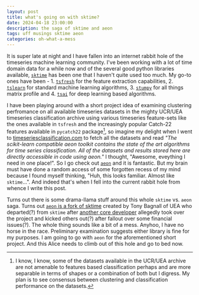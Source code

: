 ```yaml
---
layout: post
title: what's going on with sktime?
date: 2024-04-18 23:00:00
description: the saga of sktime and aeon
tags: uff musings sktime aeon
categories: oh-what-a-mess
---
```


It is super late at night and I have fallen into an internet rabbit hole of the timeseries machine learning community. I've been working with a lot of time domain data for a while now and of the several good python libraries available, [`sktime`](https://www.sktime.net/en/stable/) has been one that I haven't quite used too much. My go-to ones have been - 1. [`tsfresh`](https://tsfresh.readthedocs.io/en/latest/) for the feature extraction capabilities, 2. [`tslearn`](https://tslearn.readthedocs.io/en/stable/) for standard machine learning algorithms, 3. [`stumpy`](https://stumpy.readthedocs.io/en/latest/) for all things matrix profile and 4. [`tsai`](https://timeseriesai.github.io/tsai/) for deep learning based algorithms.

I have been playing around with a short project idea of examining clustering perfromance on all available timeseries datasets in the mighty UCR/UEA timeseries classification archive using various timeseries feature-sets like the ones available in `tsfresh` and the increasingly popular Catch-22 features available in `pycatch22` package[^1], so imagine my delight when I went to [timeseriesclassification.com](https://timeseriesclassification.com) to fetch all the datasets and read _"The scikit-learn compatible aeon toolkit contains the state of the art algorithms for time series classification. All of the datasets and results stored here are directly accessible in code using aeon."_ I thought, "Awesome, eveything I need in one place!". So I go check out [`aeon`](https://www.aeon-toolkit.org/en/stable/) and it is fantastic. But my brain must have done a random access of some forgotten recess of my mind because I found myself thinking, "Huh, this looks familiar. Almost like `sktime`...". And indeed that's when I fell into the current rabbit hole from whence I write this post.

Turns out there is some drama-llama stuff around this whole `sktime` vs. `aeon` saga. Turns out [`aeon` is a fork of sktime](https://news.ycombinator.com/item?id=36432369) created by Tony Bagnall of UEA who departed(?) from `sktime` after [another core developer](https://github.com/sktime/community-org/issues/45) allegedly took over the project and kicked others out(?) after fallout over some financial issues(?). The whole thing sounds like a bit of a mess. Anyhoo, I have no horse in the race. Preliminary examination suggests either library is fine for my purposes. I am going to go with `aeon` for the aforementioned short project. And this Alice needs to climb out of this hole and go to bed now.

[^1]: I know, I know, some of the datasets available in the UCR/UEA archive are not amenable to features based classification perhaps and are more separable in terms of shapes or a combination of both but I digress. My plan is to see consensus between clustering and classification performance on the datasets.
